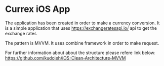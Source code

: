 # Currex iOS App

The application has been created in order to make a currency conversion. 
It is a simple application that uses https://exchangeratesapi.io/ api to get the exchange rates

The pattern is MVVM. It uses combine framework in order to make request. 

For further information about about the structure please refere link below:
https://github.com/kudoleh/iOS-Clean-Architecture-MVVM

